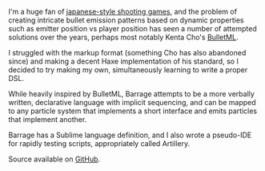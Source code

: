 I'm a huge fan of [japanese-style shooting games](https://www.youtube.com/watch?v=ZHqN_fH2S7k), and the problem of creating intricate bullet emission patterns based on dynamic properties such as emitter position vs player position has seen a number of attempted solutions over the years, perhaps most notably Kenta Cho's [BulletML](http://www.asahi-net.or.jp/~cs8k-cyu/bulletml/index_e.html).  

I struggled with the markup format (something Cho has also abandoned since) and making a decent Haxe implementation of his standard, so I decided to try making my own, simultaneously learning to write a proper DSL.  

While heavily inspired by BulletML, Barrage attempts to be a more verbally written, declarative language with implicit sequencing, and can be mapped to any particle system that implements a short interface and emits particles that implement another.  

Barrage has a Sublime language definition, and I also wrote a pseudo-IDE for rapidly testing scripts, appropriately called Artillery.  

Source available on [GitHub](https://github.com/furusystems/barrage).